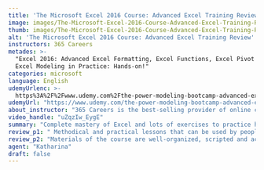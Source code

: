 ```yaml
---
title: 'The Microsoft Excel 2016 Course: Advanced Excel Training Review'
image: images/The-Microsoft-Excel-2016-Course-Advanced-Excel-Training-Review.jpeg
thumb: images/The-Microsoft-Excel-2016-Course-Advanced-Excel-Training-Review.jpeg
alt: 'The Microsoft Excel 2016 Course: Advanced Excel Training Review'
instructors: 365 Careers
metades: >-
  "Excel 2016: Advanced Excel Formatting, Excel Functions, Excel Pivot Tables,
  Excel Modeling in Practice: Hands-on!"
categories: microsoft
language: English
udemyUrlenc: >-
  https%3A%2F%2Fwww.udemy.com%2Fthe-power-modeling-bootcamp-advanced-excel-in-10-days%2F
udemyUrl: "https://www.udemy.com/the-power-modeling-bootcamp-advanced-excel-in-10-days/"
about_instructor: "365 Careers is the best-selling provider of online courses about business and finance on Udemy. The course is of high-quality and is taught by experts in order to teach students more in-depth information in all things related to finance and business that they can apply in their career."
video_handle: "uZqzIw_EygE"
summary: "Complete mastery of Excel and lots of exercises to practice hands-on application of the topics learned. this course is great for those who use Excel in their career and wants to do stuff in Excel more effectively and efficiently."
review_p1: " Methodical and practical lessons that can be used by people who have financial and managerial jobs. Exercises are available for students to practice and reinforce the materials that they have just learned. The instructors are very engaging and provide a lot of clear explanation for the students. Information in the course is practical and can easily be applied in real-life which can help people in advancing their career. The course gives the students a mastery of Excel by teaching them how to build a complete model. The course teaches a lot of finance which can help improve the financial modeling skills of a student."
review_p2: "Materials of the course are well-organized, scripted and accurate. Lots of useful advanced stuff that are helpful for formatting. The instructions are detailed and presented in a professional way. Presentation of the lessons are logical and gives a lot of relevant examples. This course is worth the investment of students who use Excel daily in their career. It teaches them to be more effective and shows them a lot of techniques that they can easily use in Excel. The pace of learning is reasonable and covers a wide array of topics in a way that is not confusing for the students."
agent: "Katharina"
draft: false
---
```


